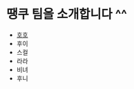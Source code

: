 # 땡쿠 팀을 소개합니다 ^^

* [호호](https://github.com/2022-thankoo/git-branch-mission/blob/main/hoho.md)
* 후이
* 스컬
* 라라
* 비녀
* 후니
